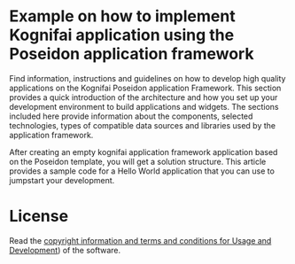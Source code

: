 # Example on how to implement Kognifai application using the Poseidon application framework

Find information, instructions and guidelines on how to develop high quality applications on the Kognifai Poseidon application Framework. This section provides a quick introduction of the architecture and how you set up your development environment to build applications and widgets. The sections included here provide information about the  components, selected technologies, types of compatible data sources and libraries used by the application framework. 

After creating an empty kognifai application framework application based on the Poseidon template, you will get a solution structure. This article provides a sample code for a  Hello World application that you can use to jumpstart your development.

# License
Read the [copyright information and terms and conditions for Usage and Development](https://github.com/kognifai/Core_Documentation/blob/master/LinkedPages/License.md)) of the software.  
